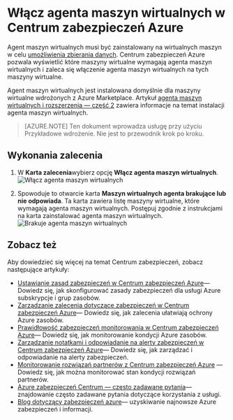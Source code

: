 <properties
   pageTitle="Włącz agenta maszyn wirtualnych w Centrum zabezpieczeń Azure | Microsoft Azure"
   description="Ten dokument pokazano, jak wykonania zalecenia Centrum zabezpieczeń Azure **Włącz agenta maszyn wirtualnych**."
   services="security-center"
   documentationCenter="na"
   authors="TerryLanfear"
   manager="MBaldwin"
   editor=""/>

<tags
   ms.service="security-center"
   ms.devlang="na"
   ms.topic="article"
   ms.tgt_pltfrm="na"
   ms.workload="na"
   ms.date="10/17/2016"
   ms.author="terrylan"/>

# <a name="enable-vm-agent-in-azure-security-center"></a>Włącz agenta maszyn wirtualnych w Centrum zabezpieczeń Azure

Agent maszyn wirtualnych musi być zainstalowany na wirtualnych maszyn w celu [umożliwienia zbierania danych](security-center-enable-data-collection.md).  Centrum zabezpieczeń Azure pozwala wyświetlić które maszyny wirtualne wymagają agenta maszyn wirtualnych i zaleca się włączenie agenta maszyn wirtualnych na tych maszyny wirtualne.

Agent maszyn wirtualnych jest instalowana domyślnie dla maszyny wirtualne wdrożonych z Azure Marketplace. Artykuł [agenta maszyn wirtualnych i rozszerzenia — część 2](https://azure.microsoft.com/blog/vm-agent-and-extensions-part-2/) zawiera informacje na temat instalacji agenta maszyn wirtualnych.


> [AZURE.NOTE] Ten dokument wprowadza usługę przy użyciu Przykładowe wdrożenie. Nie jest to przewodnik krok po kroku.

## <a name="implement-the-recommendation"></a>Wykonania zalecenia

1. W **Karta zalecenia**wybierz opcję **Włącz agenta maszyn wirtualnych**.
![Włącz agenta maszyn wirtualnych][1]

2. Spowoduje to otwarcie karta **Maszyn wirtualnych agenta brakujące lub nie odpowiada**. Ta karta zawiera listę maszyny wirtualne, które wymagają agenta maszyn wirtualnych. Postępuj zgodnie z instrukcjami na karta zainstalować agenta maszyn wirtualnych.
![Brakuje agenta maszyn wirtualnych][2]

## <a name="see-also"></a>Zobacz też

Aby dowiedzieć się więcej na temat Centrum zabezpieczeń, zobacz następujące artykuły:

- [Ustawianie zasad zabezpieczeń w Centrum zabezpieczeń Azure](security-center-policies.md)— Dowiedz się, jak skonfigurować zasady zabezpieczeń dla usługi Azure subskrypcje i grup zasobów.
- [Zarządzanie zalecenia dotyczące zabezpieczeń w Centrum zabezpieczeń Azure](security-center-recommendations.md)— Dowiedz się, jak zalecenia ułatwiają ochrony Azure zasobów.
- [Prawidłowość zabezpieczeń monitorowania w Centrum zabezpieczeń Azure](security-center-monitoring.md)— Dowiedz się, jak monitorowanie kondycji Azure zasobów.
- [Zarządzanie notatkami i odpowiadanie na alerty zabezpieczeń w Centrum zabezpieczeń Azure](security-center-managing-and-responding-alerts.md)— Dowiedz się, jak zarządzać i odpowiadanie na alerty zabezpieczeń.
- [Monitorowanie rozwiązań partnerów z Centrum zabezpieczeń Azure](security-center-partner-solutions.md) — Dowiedz się, jak można monitorować stan kondycji rozwiązań partnerów.
- [Azure zabezpieczeń Centrum — często zadawane pytania](security-center-faq.md)— znajdowanie często zadawane pytania dotyczące korzystania z usługi.
- [Blog dotyczący zabezpieczeń azure](http://blogs.msdn.com/b/azuresecurity/)— uzyskiwanie najnowsze Azure zabezpieczeń i informacji.

<!--Image references-->
[1]: ./media/security-center-enable-vm-agent/enable-vm-agent.png
[2]: ./media/security-center-enable-vm-agent/vm-agent-is-missing.png
